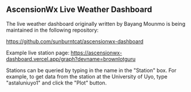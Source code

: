 ## AscensionWx Live Weather Dashboard

The live weather dashboard originally written by Bayang Mounmo is being maintained in the following repository:

https://github.com/sunburntcat/ascensionwx-dashboard

Example live station page:
https://ascensionwx-dashboard.vercel.app/graph?devname=brownlotguru

Stations can be queried by typing in the name in the "Station" box. For example, to get data from the station at the University of Uyo, type "astaluniuyo1" and click the "Plot" button.

